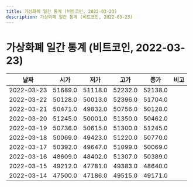```yaml
---
title: 가상화폐 일간 통계 (비트코인, 2022-03-23)
description: 가상화폐 일간 통계 (비트코인, 2022-03-23)
---
```



가상화폐 일간 통계 (비트코인, 2022-03-23)
===

|날짜|시가|저가|고가|종가|비고|
|--|--|--|--|--|--|
|2022-03-23|51689.0|51118.0|52232.0|52138.0|    |
|2022-03-22|50128.0|50013.0|52396.0|51704.0|    |
|2022-03-21|50471.0|49832.0|50756.0|50128.0|    |
|2022-03-20|51245.0|50001.0|51350.0|50462.0|    |
|2022-03-19|50736.0|50615.0|51300.0|51245.0|    |
|2022-03-18|50069.0|49423.0|51220.0|50770.0|    |
|2022-03-17|50392.0|49647.0|51099.0|50069.0|    |
|2022-03-16|48609.0|48402.0|51307.0|50389.0|    |
|2022-03-15|49212.0|47781.0|49383.0|48640.0|    |
|2022-03-14|47500.0|47186.0|49515.0|49171.0|    |
